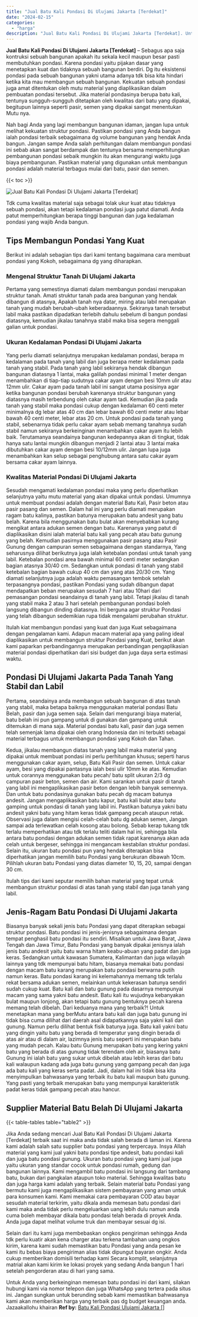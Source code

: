 ```yaml
---
title: "Jual Batu Kali Pondasi Di Ulujami Jakarta [Terdekat]"
date: "2024-02-15"
categories: 
  - "harga"
description: "Jual Batu Kali Pondasi Di Ulujami Jakarta [Terdekat]. Untuk Anda yang berkeinginan memesan batu pondasi ini dari kami, silakan hubungi kami via nomor telepon..."
---
```


**Jual Batu Kali Pondasi Di Ulujami Jakarta \[Terdekat\]** – Sebagus apa saja kontruksi sebuah bangunan apakah itu sekala kecil maupun besar pasti membutuhkan pondasi. Karena pondasi yaitu pijakan dasar yang menetapkan kuat dan tidaknya sebuah bangunan berdiri. Dg itu eksistensi pondasi pada sebuah bangunan yakni utama adanya tdk bisa kita hindari ketika kita mau membangun sebuah bangunan. Kekuatan sebuah pondasi juga amat ditentukan oleh mutu material yang diaplikasikan dalam pembuatan pondasi tersebut. Jika material pondasinya berupa batu kali, tentunya sungguh-sungguh ditetapkan oleh kwalitas dari batu yang dipakai, begitupun lainnya seperti pasir, semen yang dipakai sangat menentukan Mutu nya.

Nah bagi Anda yang lagi membangun bangunan idaman, jangan lupa untuk melihat kekuatan struktur pondasi. Pastikan pondasi yang Anda bangun ialah pondasi terbaik sebagaimana dg volume bangunan yang hendak Anda bangun. Jangan sampe Anda salah perhitungan dalam membangun pondasi ini sebab akan sangat berdampak dan tentunya bersama memperhitungkan pembangunan pondasi sebaik mungkin itu akan mengurangi waktu juga biaya pembangunan. Pastikan material yang digunakan untuk membangun pondasi adalah material terbagus mulai dari batu, pasir dan semen.

{{< toc >}}

![Jual Batu Kali Pondasi Di Ulujami Jakarta [Terdekat]](/images/jual-batu-kali-22.png)

Tdk cuma kwalitas material saja sebagai tolak ukur kuat atau tidaknya sebuah pondasi, akan tetapi kedalaman pondasi juga patut diamati. Anda patut memperhitungkan berapa tinggi bangunan dan juga kedalaman pondasi yang wajib Anda bangun.

## Tips Membangun Pondasi Yang Kuat

Berikut ini adalah sebagian tips dari kami tentang bagaimana cara membuat pondasi yang Kokoh, sebagaimana dg yang diharapkan.

### Mengenal Struktur Tanah Di Ulujami Jakarta

Pertama yang semestinya diamati dalam membangun pondasi merupakan struktur tanah. Amati struktur tanah pada area bangunan yang hendak dibangun di atasnya, Apakah tanah nya datar, miring atau labil merupakan tanah yang mudah berubah-ubah keberadaannya. Sekiranya tanah tersebut labil maka pastikan dipadatkan terlebih dahulu sebelum di bangun pondasi diatasnya, kemudian jikalau tanahnya stabil maka bisa segera menggali galian untuk pondasi.

### Ukuran Kedalaman Pondasi Di Ulujami Jakarta

Yang perlu diamati selanjutnya merupakan kedalaman pondasi, berapa m kedalaman pada tanah yang labil dan juga berapa meter kedalaman pada tanah yang stabil. Pada tanah yang labil sekiranya hendak dibangun bangunan diatasnya 1 lantai, maka galilah pondasi minimal 1 meter dengan menambahkan di tiap-tiap sudutnya cakar ayam dengan besi 10mm ulir atau 12mm ulir. Cakar ayam pada tanah labil ini sangat utama posisinya agar ketika bangunan pondasi berubah karenanya struktur bangunan yang diatasnya masih terbendung oleh cakar ayam tadi. Kemudian jika pada tanah yang stabil maka pondasi cukup dengan kedalaman 60 centi meter minimalnya dg lebar atas 40 cm dan lebar bawah 60 centi meter atau lebar bawah 40 centi meter, lebar atas 20 cm. Untuk pondasi pada tanah yang stabil, sebenarnya tidak perlu cakar ayam sebab memang tanahnya sudah stabil namun sekiranya berkeinginan menambahkan cakar ayam itu lebih baik. Terutamanya seandainya bangunan kedepannya akan di tingkat, tidak hanya satu lantai mungkin dibangun menjadi 2 lantai atau 3 lantai maka dibutuhkan cakar ayam dengan besi 10/12mm ulir. Jangan lupa juga menambahkan kan selup sebagai penghubung antara satu cakar ayam bersama cakar ayam lainnya.

### Kwalitas Material Pondasi Di Ulujami Jakarta

Sesudah mengamati kedalaman pondasi maka yang perlu diperhatikan selanjutnya yaitu mutu material yang akan dipakai untuk pondasi. Umumnya untuk membuat pondasi adalah dengan material Batu Kali, Pasir beton atau pasir pasang dan semen. Dalam hal ini yang perlu diamati merupakan ragam batu kalinya, pastikan batunya merupakan batu andesit yang batu belah. Karena bila menggunakan batu bulat akan menyebabkan kurang mengikat antara adukan semen dengan batu. Karenanya yang patut di diaplikasikan disini ialah material batu kali yang pecah atau batu gunung yang belah. Kemudian pasirnya menggunakan pasir pasang atau Pasir Gunung dengan campuran semen sebagaimana dengan standarnya, Yang seharusnya dilihat berikutnya juga ialah ketebalan pondasi untuk tanah yang labil. Ketebalan pondasi area bawah minimal 60 centi meter sedangkan bagian atasnya 30/40 cm. Sedangkan untuk pondasi di tanah yang stabil ketebalan bagian bawah cukup 40 cm dan yang atas 20/30 cm. Yang diamati selanjutnya juga adalah waktu pemasangan tembok setelah terpasangnya pondasi, pastikan Pondasi yang sudah dibangun dapat mendapatkan beban merupakan sesudah 7 hari atau 10hari dari pemasangan pondasi seandainya di tanah yang labil. Tetapi jikalau di tanah yang stabil maka 2 atau 3 hari setelah pembangunan pondasi boleh langsung dibangun dinding diatasnya. Ini berguna agar struktur Pondasi yang telah dibangun sedemikian rupa tidak mengalami perubahan struktur.

Itulah kiat membangun pondasi yang kuat dan juga Kuat sebagaimana dengan pengalaman kami. Adapun macam material apa yang paling ideal diaplikasikan untuk membangun struktur Pondasi yang Kuat, berikut akan kami paparkan perbandingannya merupakan perbandingan pengaplikasian material pondasi diperhatikan dari sisi budget dan juga daya serta estimasi waktu.

## Pondasi Di Ulujami Jakarta Pada Tanah Yang Stabil dan Labil

Pertama, seandainya anda membangun sebuah bangunan di atas tanah yang stabil, maka betapa baiknya menggunakan material pondasi Batu Belah, pasir dan juga semen saja. Selain dari mengurangi biaya material, batu belah ini pun gampang untuk di gunakan dan gampang untuk ditemukan di mana saja. Material pondasi batu kali, pasir dan juga semen telah semenjak lama dipakai oleh orang Indonesia dan ini terbukti sebagai material terbagus untuk membangun pondasi yang Kokoh dan Tahan.

Kedua, jikalau membangun diatas tanah yang labil maka material yang dipakai untuk membuat pondasi ini perlu perhitungan khusus; seperti harus menggunakan cakar ayam, selup, Batu Kali Pasir dan semen. Untuk cakar ayam, besi yang dipakai pantasnya ialah besi ulir 10mm ke atas. Kemudian untuk corannya menggunakan batu pecah/ batu split ukuran 2/3 dg campuran pasir beton, semen dan air. Kami sarankan untuk pasir di tanah yang labil ini mengaplikasikan pasir beton dengan lebih banyak semennya. Dan untuk batu pondasinya gunakan batu pecah dg macam batunya andesit. Jangan mengaplikasikan batu kapur, batu kali bulat atau batu gamping untuk pondasi di tanah yang labil ini. Pastikan batunya yakni batu andesit yakni batu yang hitam keras tidak gampang pecah ataupun retak. Observasi juga dalam mengisi celah-celah batu dg adukan semen, Jangan sampai ada terlewatkan celah kosong atau bolong. Sebab kerap tukang tdk terlalu memperhatikan atau tdk terlalu teliti dalam hal ini, sehingga bila antara batu pondasi dengan adukan semen tidak rapat karenanya akan ada celah untuk bergeser, sehingga ini mengancam kestabilan struktur pondasi. Selain itu, ukuran batu pondasi pun yang hendak diterapkan bisa diperhatikan jangan memilih batu Pondasi yang berukuran dibawah 10cm. Pilihlah ukuran batu Pondasi yang diatas diameter 10, 15, 20, sampai dengan 30 cm.

Itulah tips dari kami seputar memilih bahan material yang tepat untuk membangun struktur pondasi di atas tanah yang stabil dan juga tanah yang labil.

## Jenis-Ragam Batu Pondasi Di Ulujami Jakarta

Biasanya banyak sekali jenis batu Pondasi yang dapat diterapkan sebagai struktur pondasi. Batu pondasi ini jenis-jenisnya sebagaimana dengan tempat penghasil batu pondasi itu sendiri. Misalkan untuk Jawa Barat, Jawa Tengah dan Jawa Timur, Batu Pondasi yang banyak dipakai jenisnya ialah jenis batu andesit yaitu batu warna hitam keabu-abuan yang padat dan juga keras. Sedangkan untuk kawasan Sumatera, Kalimantan dan juga wilayah lainnya yang tdk mempunyai batu hitam, biasanya memakai batu pondasi dengan macam batu karang merupakan batu pondasi berwarna putih namun keras. Batu pondasi karang ini kelemahannya memang tdk terlalu rekat bersama adukan semen, melainkan untuk kekerasan batunya sendiri sudah cukup kuat. Batu kali dan batu gunung pada dasarnya mempunyai macam yang sama yakni batu andesit. Batu kali itu wujudnya kebanyakan bulat maupun lonjong, akan tetapi batu gunung bentuknya pecah karena memang telah dibelah. Dari keduanya mana yang terbaik?! Untuk menetapkan mana yang berMutu antara batu kali dan juga batu gunung ini tidak bisa cuma dilihat dari daerah asal didapatkannya saja yakni kali dan gunung. Namun perlu dilihat bentuk fisik batunya juga. Batu kali yakni batu yang dingin yaitu batu yang berada di temperatur yang dingin berada di atas air atau di dalam air, lazimnya jenis batu seperti ini merupakan batu yang mudah pecah. Kalau batu Gunung merupakan batu yang kering yakni batu yang berada di atas gunung tidak terendam oleh air, biasanya batu Gunung ini ialah batu yang sukar untuk dibelah atau lebih keras dari batu kali walaupun kadang ada juga batu gunung yang gampang pecah dan juga ada batu kali yang keras serta padat. Jadi, dalam hal ini tidak bisa kita menyimpulkan bahwasanya yang terbaik itu batu kali maupun batu gunung. Yang pasti yang terbaik merupakan batu yang mempunyai karakteristik padat keras tidak gampang pecah atau hancur.

## Supplier Material Batu Belah Di Ulujami Jakarta

{{< table-tables table="table2" >}}

Jika Anda sedang mencari Jual Batu Kali Pondasi Di Ulujami Jakarta \[Terdekat\] terbaik saat ini maka anda tidak salah berada di laman ini. Karena kami adalah salah satu supplier batu pondasi yang terpercaya. Insya Allah material yang kami jual yakni batu pondasi tipe andesit, batu pondasi kali dan juga batu pondasi gunung. Ukuran batu pondasi yang kami jual juga yaitu ukuran yang standar cocok untuk pondasi rumah, gedung dan bangunan lainnya. Kami mengambil batu pondasi ini langsung dari tambang batu, bukan dari pangkalan ataupun toko material. Sehingga kwalitas batu dan juga harga kami adalah yang terbaik. Selain material batu Pondasi yang bermutu kami juga mengaplikasikan sistem pembayaran yang aman untuk para konsumen kami. Kami memakai cara pembayaran COD atau bayar sesudah material terkirim, yaitu dikala anda memesan batu pondasi dari kami maka anda tidak perlu mengeluarkan uang lebih dulu namun anda cuma boleh membayar dikala batu pondasi telah berada di proyek Anda. Anda juga dapat melihat volume truk dan membayar sesuai dg isi.

Selain dari itu kami juga membebaskan ongkos pengiriman sehingga Anda tdk perlu kuatir akan kena charger atau terkena tambahan uang ongkos kirim, karena kami sudah memastikan batu Pondasi yang anda pesan ke kami itu bebas biaya pengiriman alias tidak dipungut bayaran ongkir. Anda cukup memberikan domisili terhadap kami Secara komplit, selanjutnya matrial akan kami kirim ke lokasi proyek yang sedang Anda bangun 1 hari setelah pengorderan atau di hari yang sama.

Untuk Anda yang berkeinginan memesan batu pondasi ini dari kami, silakan hubungi kami via nomor telepon dan juga WhatsApp yang tertera pada situs ini. Jangan sungkan untuk berunding sebab kami memastikan bahwasanya kami akan memberikan harga yang terbaik pas dg budget keuangan anda. Jazaakallohu khairan
**Ref by:** [Batu Kali Pondasi Ulujami Jakarta []](https://id.wikipedia.org/wiki/Batu)
